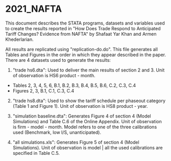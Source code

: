 # 2021_NAFTA

This document describes the STATA programs, datasets and variables used to create the results reported in "How Does Trade Respond to Anticipated Tariff Changes? Evidence from NAFTA" by Shafaat Yar Khan and Armen Khederlarian.

All results are replicated using "replication-do.do". This file generates all Tables and Figures in the order in which they appear described in the paper. There are 4 datasets used to generate the results:

1. "trade hs6.dta": Used to deliver the main results of section 2 and 3. Unit of observation is HS6 product - month.
  - Tables 2, 3, 4, 5, 6, B.1, B.2, B.3, B.4, B.5, B.6, C.2, C.3, C.4
  - Figures 2, 3, B.1, C.1, C.3, C.4
  
2. "trade hs8.dta": Used to show the tariff schedule per phaseout category (Table 1 and Figure 1). Unit of observation is HS8 product - year.

3. "simulation baseline.dta": Generates Figure 4 of section 4 (Model Simulations) and Table C.6 of
the Online Appendix. Unit of observation is firm - model - month. Model refers to one of the three
calibrations used (Benchmark, low I/S, unanticipated).

4. "all simulations.xls": Generates Figure 5 of section 4 (Model Simulations). Unit of observation is
model | all the used calibrations are specified in Table C.5.
